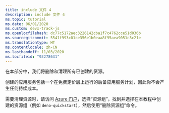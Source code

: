 ```yaml
---
title: include 文件 4
description: include 文件 4
ms.topic: tutorial
ms.date: 06/01/2020
ms.custom: devx-track-js
ms.openlocfilehash: dc77c5172aec3226142cba1f7c4762cce51d036b
ms.sourcegitcommit: 5541f993c01ce356e1b0eaa8f95aea9051c3c21e
ms.translationtype: HT
ms.contentlocale: zh-CN
ms.lasthandoff: 11/03/2020
ms.locfileid: "93278631"
---
```

在本部分中，我们将删除和清理所有已创建的资源。

创建的应用服务包括一个在免费定价层上运行的后备应用服务计划，因此你不会产生任何持续成本。

需要清理资源时，请访问 [Azure 门户](https://portal.azure.com)，选择“资源组”，找到并选择在本教程中创建的资源组（例如 `deno-quickstart`），然后使用“删除资源组”命令。